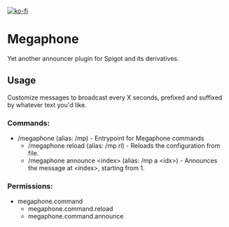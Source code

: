 [![ko-fi](https://ko-fi.com/img/githubbutton_sm.svg)](https://ko-fi.com/A0A577AMK)
# Megaphone
Yet another announcer plugin for Spigot and its derivatives.

## Usage
Customize messages to broadcast every X seconds, prefixed and suffixed by whatever text you'd like.

### Commands:
* /megaphone (alias: /mp) - Entrypoint for Megaphone commands
    * /megaphone reload (alias: /mp rl) - Reloads the configuration from file.
    * /megaphone announce &lt;index&gt; (alias: /mp a &lt;idx&gt;) - Announces the message at &lt;index&gt;, starting from 1.

### Permissions:
* megaphone.command
    * megaphone.command.reload
    * megaphone.command.announce